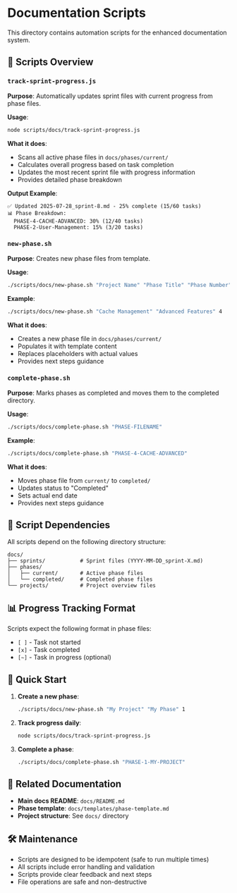 # Documentation Scripts

This directory contains automation scripts for the enhanced documentation system.

## 📁 Scripts Overview

### `track-sprint-progress.js`

**Purpose**: Automatically updates sprint files with current progress from phase files.

**Usage**:

```bash
node scripts/docs/track-sprint-progress.js
```

**What it does**:

- Scans all active phase files in `docs/phases/current/`
- Calculates overall progress based on task completion
- Updates the most recent sprint file with progress information
- Provides detailed phase breakdown

**Output Example**:

```
✅ Updated 2025-07-28_sprint-8.md - 25% complete (15/60 tasks)
📊 Phase Breakdown:
  PHASE-4-CACHE-ADVANCED: 30% (12/40 tasks)
  PHASE-2-User-Management: 15% (3/20 tasks)
```

### `new-phase.sh`

**Purpose**: Creates new phase files from template.

**Usage**:

```bash
./scripts/docs/new-phase.sh "Project Name" "Phase Title" "Phase Number"
```

**Example**:

```bash
./scripts/docs/new-phase.sh "Cache Management" "Advanced Features" 4
```

**What it does**:

- Creates a new phase file in `docs/phases/current/`
- Populates it with template content
- Replaces placeholders with actual values
- Provides next steps guidance

### `complete-phase.sh`

**Purpose**: Marks phases as completed and moves them to the completed directory.

**Usage**:

```bash
./scripts/docs/complete-phase.sh "PHASE-FILENAME"
```

**Example**:

```bash
./scripts/docs/complete-phase.sh "PHASE-4-CACHE-ADVANCED"
```

**What it does**:

- Moves phase file from `current/` to `completed/`
- Updates status to "Completed"
- Sets actual end date
- Provides next steps guidance

## 🔧 Script Dependencies

All scripts depend on the following directory structure:

```
docs/
├── sprints/           # Sprint files (YYYY-MM-DD_sprint-X.md)
├── phases/
│   ├── current/       # Active phase files
│   └── completed/     # Completed phase files
└── projects/          # Project overview files
```

## 📊 Progress Tracking Format

Scripts expect the following format in phase files:

- `[ ]` - Task not started
- `[x]` - Task completed
- `[~]` - Task in progress (optional)

## 🚀 Quick Start

1. **Create a new phase**:

   ```bash
   ./scripts/docs/new-phase.sh "My Project" "My Phase" 1
   ```

2. **Track progress daily**:

   ```bash
   node scripts/docs/track-sprint-progress.js
   ```

3. **Complete a phase**:
   ```bash
   ./scripts/docs/complete-phase.sh "PHASE-1-MY-PROJECT"
   ```

## 🔗 Related Documentation

- **Main docs README**: `docs/README.md`
- **Phase template**: `docs/templates/phase-template.md`
- **Project structure**: See `docs/` directory

## 🛠️ Maintenance

- Scripts are designed to be idempotent (safe to run multiple times)
- All scripts include error handling and validation
- Scripts provide clear feedback and next steps
- File operations are safe and non-destructive
